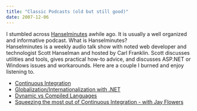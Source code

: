 ```yaml
---
title: "Classic Podcasts (old but still good)"
date: 2007-12-06
---
```


I stumbled across [Hanselminutes](http://www.hanselminutes.com) awhile ago. It is usually a well organized and informative podcast. What is Hanselminutes?  
Hanselminutes is a weekly audio talk show with noted web developer and technologist Scott Hanselman and hosted by Carl Franklin. Scott discusses utilities and tools, gives practical how-to advice, and discusses ASP.NET or Windows issues and workarounds. Here are a couple I burned and enjoy listening to.

- [Continuous Integration](http://www.hanselminutes.com/default.aspx?showID=5)
- [Globalization/Internationalization with .NET](http://www.hanselminutes.com/default.aspx?showID=36 )
- [Dynamic vs Compiled Languages](http://www.hanselminutes.com/default.aspx?showID=40 )
- [Squeezing the most out of Continuous Integration - with Jay Flowers](http://www.hanselminutes.com/default.aspx?showID=70)
